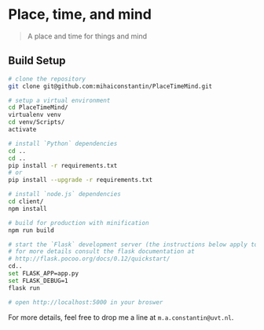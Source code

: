 # Place, time, and mind

> A place and time for things and mind

## Build Setup

``` bash
# clone the repository
git clone git@github.com:mihaiconstantin/PlaceTimeMind.git

# setup a virtual environment 
cd PlaceTimeMind/
virtualenv venv
cd venv/Scripts/
activate

# install `Python` dependencies
cd ..
cd ..
pip install -r requirements.txt
# or
pip install --upgrade -r requirements.txt

# install `node.js` dependencies
cd client/
npm install

# build for production with minification
npm run build

# start the `Flask` development server (the instructions below apply to Windows)
# for more details consult the flask documentation at 
# http://flask.pocoo.org/docs/0.12/quickstart/
cd..
set FLASK_APP=app.py
set FLASK_DEBUG=1
flask run

# open http://localhost:5000 in your broswer
```

For more details, feel free to drop me a line at `m.a.constantin@uvt.nl`.